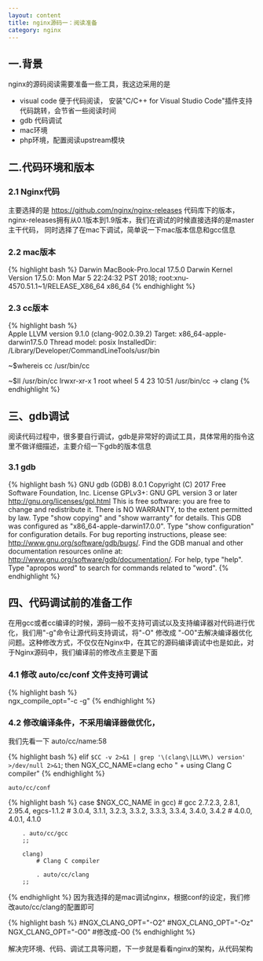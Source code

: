 ```yaml
---
layout: content
title: nginx源码一：阅读准备
category: nginx
---
```



## 一.背景
nginx的源码阅读需要准备一些工具，我这边采用的是

- visual code 便于代码阅读， 安装"C/C++ for Visual Studio Code"插件支持代码跳转，会节省一些阅读时间
- gdb 代码调试 
- mac环境
- php环境，配置阅读upstream模块

## 二.代码环境和版本

### 2.1 Nginx代码

主要选择的是 https://github.com/nginx/nginx-releases 代码库下的版本，nginx-releases拥有从0.1版本到1.9版本，我们在调试的时候直接选择的是master主干代码，
同时选择了在mac下调试，简单说一下mac版本信息和gcc信息

### 2.2 mac版本
{% highlight bash %} 
Darwin MacBook-Pro.local 17.5.0 Darwin Kernel Version 17.5.0: Mon Mar  5 22:24:32 PST 2018; root:xnu-4570.51.1~1/RELEASE_X86_64 x86_64
{% endhighlight %}

### 2.3 cc版本
{% highlight bash %} 	
Apple LLVM version 9.1.0 (clang-902.0.39.2)
Target: x86_64-apple-darwin17.5.0
Thread model: posix
InstalledDir: /Library/Developer/CommandLineTools/usr/bin

~$whereis cc
/usr/bin/cc
		
~$ll /usr/bin/cc
lrwxr-xr-x  1 root  wheel  5  4 23 10:51 /usr/bin/cc -> clang
{% endhighlight %}


## 三、gdb调试

阅读代码过程中，很多要自行调试，gdb是非常好的调试工具，具体常用的指令这里不做详细描述，主要介绍一下gdb的版本信息


### 3.1 gdb
{% highlight bash %} 
GNU gdb (GDB) 8.0.1
Copyright (C) 2017 Free Software Foundation, Inc.
License GPLv3+: GNU GPL version 3 or later <http://gnu.org/licenses/gpl.html>
This is free software: you are free to change and redistribute it.
There is NO WARRANTY, to the extent permitted by law.  Type "show copying"
and "show warranty" for details.
This GDB was configured as "x86_64-apple-darwin17.0.0".
Type "show configuration" for configuration details.
For bug reporting instructions, please see:
<http://www.gnu.org/software/gdb/bugs/>.
Find the GDB manual and other documentation resources online at:
<http://www.gnu.org/software/gdb/documentation/>.
For help, type "help".
Type "apropos word" to search for commands related to "word". 
{% endhighlight %}

## 四、代码调试前的准备工作

在用gcc或者cc编译的时候，源码一般不支持可调试以及支持编译器对代码进行优化，我们用"-g"命令让源代码支持调试，将"-O" 修改成 "-O0"去解决编译器优化问题。这种修改方式，不仅仅在Nginx中，在其它的源码编译调试中也是如此，对于Nginx源码中，我们编译前的修改点主要是下面

### 4.1 修改 auto/cc/conf 文件支持可调试

{% highlight bash %} 		
ngx_compile_opt="-c -g"
{% endhighlight %}

### 4.2 修改编译条件，不采用编译器做优化，

我们先看一下 auto/cc/name:58

{% highlight bash %} 
elif `$CC -v 2>&1 | grep '\(clang\|LLVM\) version' >/dev/null 2>&1`; then
	NGX_CC_NAME=clang
	echo " + using Clang C compiler"
{% endhighlight %}

 	auto/cc/conf
{% highlight bash %} 
 	case $NGX_CC_NAME in
    	gcc)
    	# gcc 2.7.2.3, 2.8.1, 2.95.4, egcs-1.1.2
        #     3.0.4, 3.1.1, 3.2.3, 3.3.2, 3.3.3, 3.3.4, 3.4.0, 3.4.2
        #     4.0.0, 4.0.1, 4.1.0

        . auto/cc/gcc
        ;;

        clang)
            # Clang C compiler

            . auto/cc/clang
        ;;

{% endhighlight %}
 	因为我选择的是mac调试nginx，根据conf的设定，我们修改auto/cc/clang的配置即可

{% highlight bash %} 
 		#NGX_CLANG_OPT="-O2"
		#NGX_CLANG_OPT="-Oz"
		NGX_CLANG_OPT="-O0" #修改成-O0
{% endhighlight %}

解决完环境、代码、调试工具等问题，下一步就是看看nginx的架构，从代码架构



	

